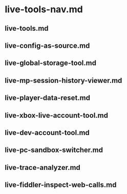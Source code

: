 # live-tools-nav.md

## live-tools.md

## live-config-as-source.md

## live-global-storage-tool.md

## live-mp-session-history-viewer.md

## live-player-data-reset.md

## live-xbox-live-account-tool.md

## live-dev-account-tool.md

## live-pc-sandbox-switcher.md

## live-trace-analyzer.md

## live-fiddler-inspect-web-calls.md
